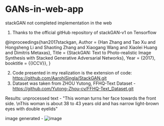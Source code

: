 # GANs-in-web-app


stackGAN not completed implementation in the web

1) Thanks to the official gitHub repository of stackGAN-v1 on Tensorflow 


@inproceedings{han2017stackgan,
Author = {Han Zhang and Tao Xu and Hongsheng Li and Shaoting Zhang and Xiaogang Wang and Xiaolei Huang and Dimitris Metaxas},
Title = {StackGAN: Text to Photo-realistic Image Synthesis with Stacked Generative Adversarial Networks},
Year = {2017},
booktitle = {{ICCV}},
}

2) Code presented in my realization is the extension of code: https://github.com/AarohiSingla/StackGAN.git 
3) Dataset was taken from ZHOU Yutong, FFHQ-Text Dataset - https://github.com/Yutong-Zhou-cv/FFHQ-Text_Dataset.git


Results:
  unprocessed text - "This woman turns her face towards the front side. \nThis woman is about 38 to 43 years old and has narrow light-brown eyes with double eyelids"
  
  image generated - ![image](https://user-images.githubusercontent.com/66064451/176171190-10b70a14-d886-4007-99aa-ae87254342a1.png)

